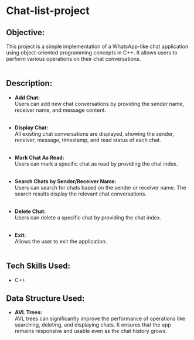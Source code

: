 # Chat-list-project


## **Objective:**<br>  
This project is a simple implementation of a WhatsApp-like chat application using object-oriented programming concepts in C++. It allows users to perform various operations on their chat conversations.  
<br>

## **Description:**<br>
* **Add Chat:**<br>
Users can add new chat conversations by providing the sender name, receiver name, and message content. <br><br>

* **Display Chat:**<br>
All existing chat conversations are displayed, showing the sender, receiver, message, timestamp, and read status of each chat. <br><br>

* **Mark Chat As Read:**<br>
Users can mark a specific chat as read by providing the chat index. <br><br>

* **Search Chats by Sender/Receiver Name:**<br>
Users can search for chats based on the sender or receiver name. The search results display the relevant chat conversations. <br><br>
 
* **Delete Chat:**<br>
Users can delete a specific chat by providing the chat index.<br><br>

* **Exit:**<br>
Allows the user to exit the application. <br><br>

## **Tech Skills Used:**
* C++


## **Data Structure Used:**
* **AVL Trees:**<br>
 AVL trees can significantly improve the performance of operations like searching, deleting, and displaying chats. It ensures that the app remains responsive and usable even as the chat history grows. <br><br>

